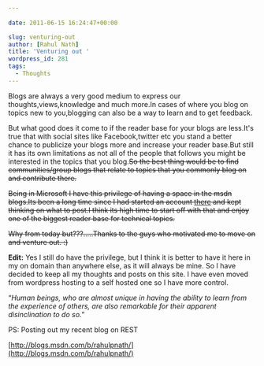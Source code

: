 ```yaml
---
  
date: 2011-06-15 16:24:47+00:00

slug: venturing-out
author: [Rahul Nath]
title: 'Venturing out '
wordpress_id: 281
tags:
  - Thoughts
---
```


Blogs are always a very good medium to express our thoughts,views,knowledge and much more.In cases of where you blog on topics new to you,blogging can also be a way to learn and to get feedback.

But what good does it come to if the reader base for your blogs are less.It's true that with social sites like Facebook,twitter etc you stand a better chance to publicize your blogs more and increase your reader base.But still it has its own limitations as not all of the people that follows you might be interested in the topics that you blog.<del>So the best thing would be to find communities/group blogs that relate to topics that you commonly blog on and contribute there.</del>

<del>Being in Microsoft I have this privilege of having a space in the msdn blogs.Its been a long time since I had started an account [there](http://blogs.msdn.com/b/rahulpnath/) and kept thinking on what to post.I think its high time to start off with that and enjoy one of the biggest reader base for technical topics.</del>

<del>Why from today but???.....Thanks to the guys who motivated me to move on and venture out. :)
</del>

**Edit:** Yes I still do have the privilege, but I think it is better to have it here in my on domain than anywhere else, as it will always be mine. So I have decided to keep all my thoughts and posts on this site. I have even moved from wordpress hosting to a self hosted one so I have more control.

“_Human beings, who are almost unique in having the ability to learn from the experience of others, are also remarkable for their apparent disinclination to do so._”

PS: Posting out my recent blog on REST

[http://blogs.msdn.com/b/rahulpnath/](http://blogs.msdn.com/b/rahulpnath/)
